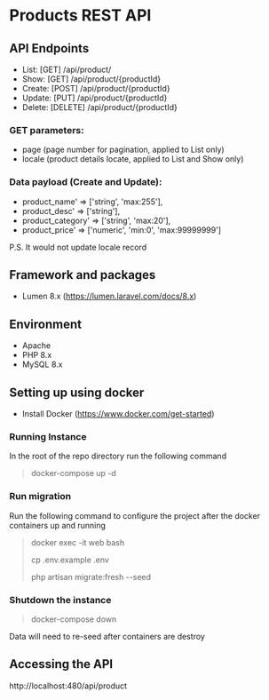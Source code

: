 # Products REST API

## API Endpoints
- List: [GET] /api/product/
- Show: [GET] /api/product/{productId}
- Create: [POST] /api/product/{productId}
- Update: [PUT] /api/product/{productId}
- Delete: [DELETE] /api/product/{productId}

### GET parameters:
- page (page number for pagination, applied to List only)
- locale (product details locate, applied to List and Show only)

### Data payload (Create and Update):
- product_name' => ['string', 'max:255'],
- product_desc' => ['string'],
- product_category' => ['string', 'max:20'],
- product_price' => ['numeric', 'min:0', 'max:99999999']

P.S. It would not update locale record

## Framework and packages
- Lumen 8.x (https://lumen.laravel.com/docs/8.x)

## Environment
- Apache
- PHP 8.x
- MySQL 8.x

## Setting up using docker
- Install Docker (https://www.docker.com/get-started)

### Running Instance
In the root of the repo directory run the following command
> docker-compose up -d
 
### Run migration
Run the following command to configure the project after the docker containers up and running
> docker exec -it web bash
> 
> cp .env.example .env
> 
> php artisan migrate:fresh --seed
> 

### Shutdown the instance
> docker-compose down
> 
Data will need to re-seed after containers are destroy

## Accessing the API
http://localhost:480/api/product
